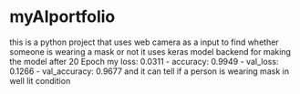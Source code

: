 # myAIportfolio


this is a python project that uses web camera as a input to find whether someone is wearing a mask or not
it uses keras model backend for making the model after 20 Epoch my loss: 0.0311 - accuracy: 0.9949 - val_loss: 0.1266 - val_accuracy: 0.9677 and it can tell if a person is wearing mask in well lit condition